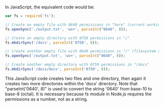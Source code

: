 In JavaScript, the equivalent code would be:

```javascript
var fs = require('fs');

// Create an empty file with 0640 permissions in "here" (current working directory)
fs.openSync('./output.txt', 'wx+', parseInt("0640", 8));

// Create an empty directory with 0750 permissions in "/"
fs.mkdirSync('/docs', parseInt('0750', 8));

// Create another empty file with 0640 permissions in "/" (filesystem root)
fs.openSync('/output.txt', 'wx+', parseInt("0640", 8));

// Create another empty directory with 0750 permissions in "/docs"
fs.mkdirSync('/docs/docs', parseInt('0750', 8));
```
This JavaScript code creates two files and one directory, then again it creates two more directories within the 'docs' directory. Note that "parseInt('0640', 8)" is used to convert the string '0640' from base-10 to base-8 (octal). It is necessary because fs module in Node.js requires the permissions as a number, not as a string.
